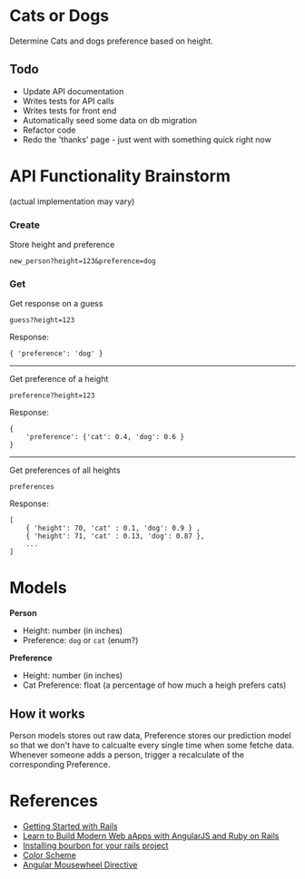 # Cats or Dogs

Determine Cats and dogs preference based on height.

## Todo

* Update API documentation
* Writes tests for API calls
* Writes tests for front end
* Automatically seed some data on db migration
* Refactor code
* Redo the 'thanks' page - just went with something quick right now

# API Functionality Brainstorm

(actual implementation may vary)

### Create

Store height and preference
```
new_person?height=123&preference=dog
```

### Get

Get response on a guess
```
guess?height=123
```

Response:
```
{ 'preference': 'dog' }
```

---

Get preference of a height
```
preference?height=123
```
Response:
```
{
    'preference': {'cat': 0.4, 'dog': 0.6 }
}
```
---

Get preferences of all heights
```
preferences
```
Response:
```
[
    { 'height': 70, 'cat' : 0.1, 'dog': 0.9 } ,
    { 'height': 71, 'cat' : 0.13, 'dog': 0.87 },
    ...
]
```

# Models

**Person**

* Height: number (in inches)
* Preference: `dog` or `cat` (enum?)

**Preference**

* Height: number (in inches)
* Cat Preference: float (a percentage of how much a heigh prefers cats)

## How it works

Person models stores out raw data, Preference stores our prediction model so that we don't have to calcualte every single time when some fetche data. Whenever someone adds a person, trigger a recalculate of the corresponding Preference.

# References

* [Getting Started with Rails](http://guides.rubyonrails.org/getting_started.html)
* [Learn to Build Modern Web aApps with AngularJS and Ruby on Rails](https://thinkster.io/tutorials/angular-rails)
* [Installing bourbon for your rails project](https://howchoo.com/g/oti5mtcyzmj/install-bourbon-in-your-rails-project)
* [Color Scheme](https://coolors.co/f4f1bb-ef626c-9bc1bc-5ca4a9-e6ebe0)
* [Angular Mousewheel Directive](http://blog.sodhanalibrary.com/2015/04/angularjs-directive-for-mouse-wheel.html#.WT2aSxPyvUI)


